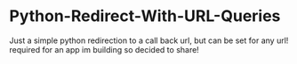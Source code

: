 # Python-Redirect-With-URL-Queries
Just a simple python redirection to a call back url, but can be set for any url! required for an app im building so decided to share!
